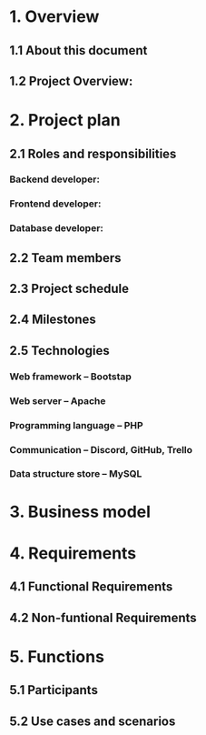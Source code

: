 # 1. Overview 
## 1.1 About this document
## 1.2 Project Overview:
# 2. Project plan
## 2.1 Roles and responsibilities
### Backend developer:
### Frontend developer:
### Database developer:
## 2.2 Team members
## 2.3 Project schedule
## 2.4 Milestones
## 2.5 Technologies
### Web framework – Bootstap
### Web server – Apache
### Programming language – PHP
### Communication – Discord, GitHub, Trello
### Data structure store – MySQL
# 3. Business model
# 4. Requirements
## 4.1 Functional Requirements
## 4.2 Non-funtional Requirements
# 5. Functions
## 5.1 Participants
## 5.2 Use cases and scenarios